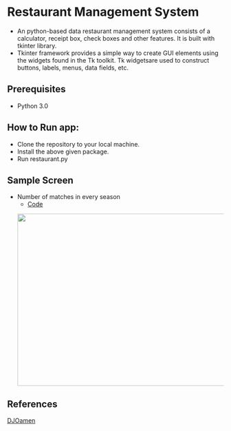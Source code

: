 # Restaurant Management System
* An python-based data  restaurant management system consists of a calculator, receipt box, check boxes and other features. It is built with tkinter library.
* Tkinter framework provides a simple way to create GUI elements using the widgets found in the Tk toolkit. Tk widgetsare used to construct buttons, labels, menus, data fields, etc.

## Prerequisites
* Python 3.0


## How to Run app:
* Clone the repository to your local machine.
* Install the above given package.
* Run restaurant.py

## Sample Screen
* Number of matches in every season
  * [Code](https://github.com/Subathra19/ipl/blob/main/code/web_app_1.py) 
  <p align="center">
  <img width="600" height="400" src="https://github.com/Subathra19/ipl/blob/main/plots/matches-in-every-season.png">
  </p>

    
## References
[DJOamen](https://www.youtube.com/watch?v=-Bs4-Uerm_o&ab_channel=DJOamen)
